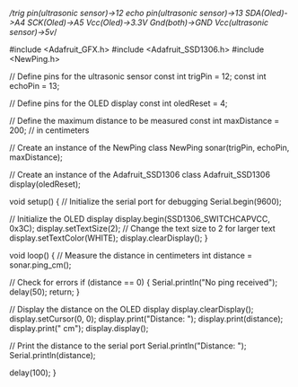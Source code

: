 */trig pin(ultrasonic sensor)->12 
echo pin(ultrasonic sensor)->13 SDA(Oled)->A4 
SCK(Oled)->A5
Vcc(Oled)->3.3V
Gnd(both)->GND 
Vcc(ultrasonic sensor)->5v*/



#include <Adafruit_GFX.h>
#include <Adafruit_SSD1306.h>
#include <NewPing.h>

// Define pins for the ultrasonic sensor
const int trigPin = 12;
const int echoPin = 13;

// Define pins for the OLED display
const int oledReset = 4;

// Define the maximum distance to be measured
const int maxDistance = 200; // in centimeters

// Create an instance of the NewPing class
NewPing sonar(trigPin, echoPin, maxDistance);

// Create an instance of the Adafruit_SSD1306 class
Adafruit_SSD1306 display(oledReset);

void setup() {
  // Initialize the serial port for debugging
  Serial.begin(9600);

  // Initialize the OLED display
  display.begin(SSD1306_SWITCHCAPVCC, 0x3C);
  display.setTextSize(2); // Change the text size to 2 for larger text
  display.setTextColor(WHITE);
  display.clearDisplay();
}

void loop() {
  // Measure the distance in centimeters
  int distance = sonar.ping_cm();

  // Check for errors
  if (distance == 0) {
    Serial.println("No ping received");
    delay(50);
    return;
  }

  // Display the distance on the OLED display
  display.clearDisplay();
  display.setCursor(0, 0);
  display.print("Distance: ");
  display.print(distance);
  display.print(" cm");
  display.display();

  // Print the distance to the serial port
  Serial.println("Distance: ");
  Serial.println(distance);

  delay(100);
}